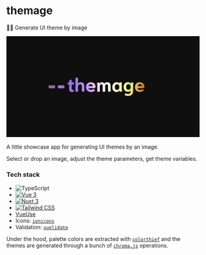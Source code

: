 # themage
🧙‍♂️ Generate UI theme by image

![themage cover](./public/img/cover.jpg)

A little showcase app for generating UI themes by an image.

Select or drop an image, adjust the theme parameters, get theme variables.


### Tech stack

- ![TypeScript](https://img.shields.io/badge/TypeScript-%232f74c0.svg?&logo=typescript&logoColor=white)
- [![Vue 3](https://img.shields.io/badge/vue%203-%233fb27f.svg?logo=vue.js&logoColor=white)](https://vuejs.org)
- [![Nuxt 3](https://img.shields.io/badge/nuxt%203-%2300c58e.svg?logo=nuxt.js&logoColor=white)](https://v3.nuxtjs.org)
- [![Tailwind CSS](https://img.shields.io/badge/Tailwind%20CSS%20-%2357a7e1.svg?logo=tailwindcss&logoColor=white)](https://tailwindcss.com)
- [VueUse](https://vueuse.org)
- Icons: [`ionicons`](https://ionic.io/ionicons)
- Validation: [`vuelidate`](https://vuelidate-next.netlify.app)

Under the hood, palette colors are extracted with [`colorthief`](https://lokeshdhakar.com/projects/color-thief) and the themes are generated through a bunch of [`chroma.js`](https://www.vis4.net/chromajs) operations.

